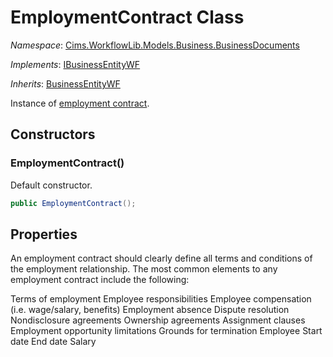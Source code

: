 # EmploymentContract Class 

*Namespace*: [Cims.WorkflowLib.Models.Business.BusinessDocuments](Cims.WorkflowLib.Models.Business.BusinessDocuments.md)

*Implements*: [IBusinessEntityWF](../IBusinessEntityWF.md)

*Inherits*: [BusinessEntityWF](../BusinessEntityWF.md)

Instance of [employment contract](https://en.wikipedia.org/wiki/Employment_contract).

## Constructors

### EmploymentContract()

Default constructor.

```C#
public EmploymentContract();
```

## Properties 

An employment contract should clearly define all terms and conditions of the employment relationship. The most common elements to any employment contract include the following:

Terms of employment
Employee responsibilities
Employee compensation (i.e. wage/salary, benefits)
Employment absence
Dispute resolution
Nondisclosure agreements
Ownership agreements
Assignment clauses
Employment opportunity limitations
Grounds for termination
Employee
Start date 
End date 
Salary
